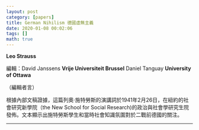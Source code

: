 ```yaml
---
layout: post
category: [papers]
title: German Nihilism 德國虛無主義
date: 2020-01-08 00:02:06
tags: []
math: true
---
```


**Leo Strauss** 

編輯：David Janssens  **Vrije Universiteit Brussel**
	 Daniel Tanguay  **University of Ottawa**
	 

（編輯者言）

根據內部文稿證據，這篇列奧·施特勞斯的演講詞於1941年2月26日，在紐約的社會研究新學院（the New School for Social Research)的政治與社會學研究生院發佈。文本顯示出施特勞斯學生和當時社會知識氛圍對於二戰前德國的關注。



--------




